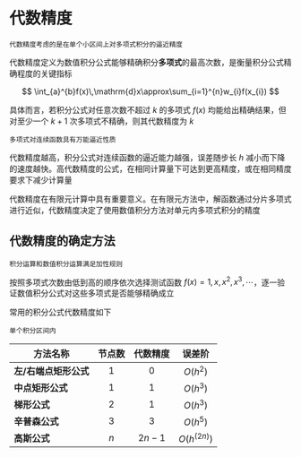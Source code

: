 # 代数精度

```{margin}
代数精度考虑的是在单个小区间上对多项式积分的逼近精度
```

代数精度定义为数值积分公式能够精确积分**多项式**的最高次数，是衡量积分公式精确程度的关键指标

$$
\int_{a}^{b}f(x)\,\mathrm{d}x\approx\sum_{i=1}^{n}w_{i}f(x_{i})
$$

具体而言，若积分公式对任意次数不超过 $k$ 的多项式 $f(x)$ 均能给出精确结果，但对至少一个 $k+1$ 次多项式不精确，则其代数精度为 $k$

```{margin}
多项式对连续函数具有万能逼近性质
```

代数精度越高，积分公式对连续函数的逼近能力越强，误差随步长 $h$ 减小而下降的速度越快。高代数精度的公式，在相同计算量下可达到更高精度，或在相同精度要求下减少计算量

<span class="gray-text">
代数精度在有限元计算中具有重要意义。在有限元方法中，解函数通过分片多项式进行近似，代数精度决定了使用数值积分方法对单元内多项式积分的精度
</span>

## 代数精度的确定方法

```{margin}
积分运算和数值积分运算满足加性规则
```

按照多项式次数由低到高的顺序依次选择测试函数  $f(x) = 1, x, x^2, x^3, \cdots$，逐一验证数值积分公式对这些多项式是否能够精确成立

常用的积分公式代数精度如下

```{margin}
单个积分区间内
```

| **方法名称**       | **节点数**                                              | **代数精度** | **误差阶** |
|---------|:--------------:|:--------:|:--------:|
| **左/右端点矩形公式** | $1$ | $0$            | $O(h^2)$              |
| **中点矩形公式**     | $1$  |  $1$            | $O(h^3)$               |
| **梯形公式**        | $2$ | $1$            | $O(h^3)$               |
| **辛普森公式**      | $3$  | $3$            | $O(h^5)$              |
|  **高斯公式**      | $n$ |    $2n-1$         |        $O(h^{(2n)})$             |

